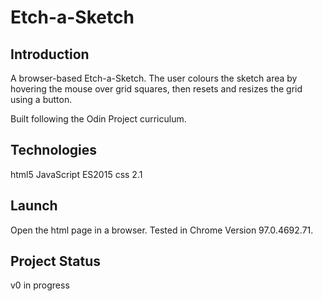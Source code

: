 # Etch-a-Sketch

## Introduction
A browser-based Etch-a-Sketch. The user colours the sketch area by hovering the mouse over
grid squares, then resets and resizes the grid using a button.

Built following the Odin Project curriculum.

## Technologies
html5
JavaScript ES2015
css 2.1

## Launch
Open the html page in a browser. Tested in Chrome Version 97.0.4692.71.

## Project Status
v0 in progress